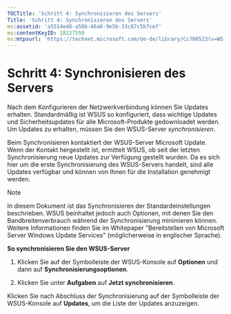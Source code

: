 ```yaml
---
TOCTitle: 'Schritt 4: Synchronisieren des Servers'
Title: 'Schritt 4: Synchronisieren des Servers'
ms:assetid: 'a5514e46-a50b-46a6-9e5b-33c87c5b7cef'
ms:contentKeyID: 18127559
ms:mtpsurl: 'https://technet.microsoft.com/de-de/library/Cc708523(v=WS.10)'
---
```


Schritt 4: Synchronisieren des Servers
======================================

Nach dem Konfigurieren der Netzwerkverbindung können Sie Updates erhalten. Standardmäßig ist WSUS so konfiguriert, dass wichtige Updates und Sicherheitsupdates für alle Microsoft-Produkte gedownloadet werden. Um Updates zu erhalten, müssen Sie den WSUS-Server *synchronisieren*.

Beim Synchronisieren kontaktiert der WSUS-Server Microsoft Update. Wenn der Kontakt hergestellt ist, ermittelt WSUS, ob seit der letzten Synchronisierung neue Updates zur Verfügung gestellt wurden. Da es sich hier um die erste Synchronisierung des WSUS-Servers handelt, sind alle Updates verfügbar und können von Ihnen für die Installation genehmigt werden.

> [!NOTE]
> In diesem Dokument ist das Synchronisieren der Standardeinstellungen beschrieben. WSUS beinhaltet jedoch auch Optionen, mit denen Sie den Bandbreitenverbrauch während der Synchronisierung minimieren können. Weitere Informationen finden Sie im Whitepaper "Bereitstellen von Microsoft Server Windows Update Services" (möglicherweise in englischer Sprache). 

**So synchronisieren Sie den WSUS-Server**
1.  Klicken Sie auf der Symbolleiste der WSUS-Konsole auf **Optionen** und dann auf **Synchronisierungsoptionen**.

2.  Klicken Sie unter **Aufgaben** auf **Jetzt synchronisieren**.

Klicken Sie nach Abschluss der Synchronisierung auf der Symbolleiste der WSUS-Konsole auf **Updates**, um die Liste der Updates anzuzeigen.
